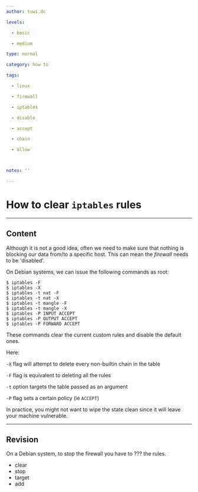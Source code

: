 ```yaml
---
author: tuwi.dc

levels:

  - basic

  - medium

type: normal

category: how to

tags:

  - linux

  - firewall

  - iptables

  - disable

  - accept

  - chain

  - allow



notes: ''

---
```


# How to clear `iptables` rules

---
## Content

Although it is not a good idea, often we need to make sure that nothing is blocking our 
data from/to a specific host. This can mean the *firewall* needs to be 'disabled'.

On Debian systems, we can issue the following commands as root:

```
$ iptables -F
$ iptables -X
$ iptables -t nat -F
$ iptables -t nat -X
$ iptables -t mangle -F
$ iptables -t mangle -X
$ iptables -P INPUT ACCEPT
$ iptables -P OUTPUT ACCEPT
$ iptables -P FORWARD ACCEPT
```

These commands clear the current custom rules and disable the default ones.

Here:

`-X` flag will attempt to delete every non-builtin chain in the table

`-F` flag is equivalent  to deleting all the rules 

`-t` option targets the table passed as an argument

`-P` flag sets a certain policy (ie `ACCEPT`)

In practice, you might not want to wipe the state clean since it will leave your machine vulnerable.

---
## Revision

On a Debian system, to stop the firewall you have to ??? the rules.

* clear
* stop
* target
* add

